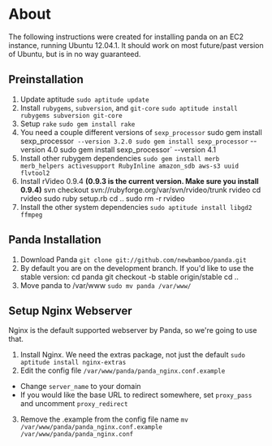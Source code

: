 About
=====

The following instructions were created for installing panda on an EC2 instance, running Ubuntu 12.04.1.  It should work on most future/past version of Ubuntu, but is in no way guaranteed.

Preinstallation
---------------

1. Update aptitude
  `sudo aptitude update`
2. Install `rubygems`, `subversion`, and `git-core`
  `sudo aptitude install rubygems subversion git-core`
3. Setup `rake`
  `sudo gem install rake`
4. You need a couple different versions of `sexp_processor`
     sudo gem install sexp_processor` --version 3.2.0
     sudo gem install sexp_processor` --version 4.0
     sudo gem install sexp_processor` --version 4.1
5. Install other rubygem dependencies
  `sudo gem install merb merb_helpers activesupport RubyInline amazon_sdb aws-s3 uuid flvtool2`
6. Install rVideo 0.9.4 **(0.9.3 is the current version.  Make sure you install 0.9.4)**
     svn checkout svn://rubyforge.org/var/svn/rvideo/trunk rvideo
     cd rvideo
     sudo ruby setup.rb
     cd ..
     sudo rm -r rvideo
7. Install the other system dependencies
  `sudo aptitude install libgd2 ffmpeg`

Panda Installation
------------------

1. Download Panda
  `git clone git://github.com/newbamboo/panda.git`
2. By default you are on the development branch.  If you'd like to use the stable version:
     cd panda
     git checkout -b stable origin/stable
     cd ..
3. Move panda to /var/www
  `sudo mv panda /var/www/`

Setup Nginx Webserver
---------------------
Nginx is the default supported webserver by Panda, so we're going to use that.
1.  Install Nginx.  We need the extras package, not just the default
  `sudo aptitude install nginx-extras`
2. Edit the config file `/var/www/panda/panda_nginx.conf.example`
  - Change `server_name` to your domain
  - If you would like the base URL to redirect somewhere, set `proxy_pass` and uncomment `proxy_redirect`
3. Remove the .example from the config file name
  `mv /var/www/panda/panda_nginx.conf.example /var/www/panda/panda_nginx.conf`

